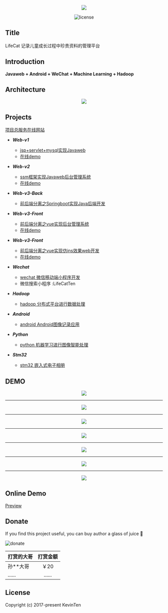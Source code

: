 <p align="center">
  <img src="https://github.com/kevinten10/LifeCat-System/blob/master/lifecat-doc/cat.svg">
</p>

<p align="center">
  <img src="https://img.shields.io/github/license/mashape/apistatus.svg" alt="license">
</p>

## Title

LifeCat 记录儿童成长过程中珍贵资料的管理平台

## Introduction

**Javaweb + Android + WeChat + Machine Learning + Hadoop**

## Architecture

<p align="center">
  <img src="https://github.com/kevinten10/LifeCat-System/blob/master/lifecat-doc/architecture.png">
</p>

## Projects

[项目总服务在线网站](http://47.106.11.84/)

  * ***Web-v1*** 
    * [jsp+servlet+mysql实现Javaweb](https://github.com/kevinten10/lifecatweb)   
    * [在线demo](http://www.lifecat.club:8080/lifecatweb/)
   
  * ***Web-v2***
    * [ssm框架实现Javaweb后台管理系统](https://github.com/kevinten10/SSM-lifecat)  
    * [在线demo](http://www.lifecat.club:8080/ssm/)
  
  * ***Web-v3-Back***
    * [前后端分离之Springboot实现Java后端开发](https://github.com/kevinten10/springboot-lifecat)  
  
  * ***Web-v3-Front*** 
    * [前后端分离之vue实现后台管理系统](https://github.com/kevinten10/Vue-Admin-lifecat)  
    * [在线demo](http://www.lifecat.club/admin)
  
  * ***Web-v3-Front*** 
    * [前后端分离之vue实现仿ins效果web开发](https://github.com/kevinten10/Web-lifecat)  
    * [在线demo](http://www.lifecat.club/lifecat)
  
  * ***Wechat*** 
    * [wechat 微信移动端小程序开发](https://github.com/kevinten10/WeChat-lifecat)  
    * 微信搜索小程序 :LifeCatTen
  
  * ***Hadoop*** 
    * [hadoop 分布式平台进行数据处理](https://github.com/kevinten10/Hadoop-lifecat)  
  
  * ***Android*** 
    * [android Android图像记录应用](https://github.com/kevinten10/Android-lifecat)  
  
  * ***Python*** 
    * [python 机器学习进行图像智能处理](https://github.com/kevinten10/Python-lifecat) 
    
  * ***Stm32*** 
    * [stm32 嵌入式电子相册](https://github.com/kevinten10/Stm32-lifecat) 


## DEMO

<p align="center">
  <img src="https://github.com/kevinten10/LifeCat-System/blob/master/lifecat-doc/show.png">
</p>

--------------------------------------------------------------------------------
<p align="center">
  <img src="https://github.com/kevinten10/LifeCat-System/blob/master/lifecat-doc/show1.png">
</p>

--------------------------------------------------------------------------------
<p align="center">
  <img src="https://github.com/kevinten10/LifeCat-System/blob/master/lifecat-doc/show2.png">
</p>

--------------------------------------------------------------------------------
<p align="center">
  <img src="https://github.com/kevinten10/LifeCat-System/blob/master/lifecat-doc/show3.png">
</p>

--------------------------------------------------------------------------------
<p align="center">
  <img src="https://github.com/kevinten10/LifeCat-System/blob/master/lifecat-doc/show4.png">
</p>

--------------------------------------------------------------------------------
<p align="center">
  <img src="https://github.com/kevinten10/LifeCat-System/blob/master/lifecat-doc/show5.png">
</p>

--------------------------------------------------------------------------------
<p align="center">
  <img src="https://github.com/kevinten10/LifeCat-System/blob/master/lifecat-doc/stm32.png">
</p>

## Online Demo

[Preview](http://47.106.11.84)

## Donate

If you find this project useful, you can buy author a glass of juice :tropical_drink:

![donate](https://github.com/kevinten10/LifeCat-System/blob/master/lifecat-doc/pay.png)

|打赏的大哥                                              |打赏金额|
|----------------------------                          |:--:|
|孙**大哥                                               |￥20    |
|......                                                |......   |

## License

Copyright (c) 2017-present KevinTen




